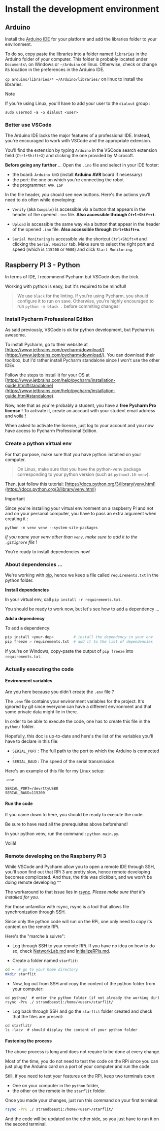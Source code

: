 # Install the development environment

## Arduino

Install the [Arduino IDE](https://www.arduino.cc/en/software) for your platform and add the libraries folder to your environment.

To do so, copy paste the libraries into a folder named `libraries` in the Arduino folder of your computer.
This folder is probably located under `Documents\` on Windows or `~/Arduino` on linux.
Otherwise, check or change its location in the preferences in the Arduino IDE.

`cp arduino/libraries/* ~/Arduino/libraries/` on linux to install the libraries.

> [!note]
> If you're using Linux, you'll have to add your user to the `dialout` group :
>
> `sudo usermod -a -G dialout <user>`

### Better use VSCode

The Arduino IDE lacks the major features of a professional IDE.
Instead, you're encouraged to work with VSCode and the appropriate extension.

You'll find the extension by typing `Arduino` in the VSCode search extension field 
(`Ctrl+Shift+X`) and clicking the one provided by Microsoft.

__Before going any further__ ...
Open the `.ino` file and select in your IDE footer:

- the board: `Arduino UNO` (install __Arduino AVR__ board if necessary)
- the port: the one on which you're connecting the robot
- the programmer: `AVR ISP`

In the file header, you should see new buttons.
Here's the actions you'll need to do often while developing:

- `Verify` (aka `Compile`) is accessible via a button that appears
in the header of the opened `.ino` file.
__Also accessible through `Ctrl+Shift+i`__.

- `Upload` is accessible the same way via a button that appear
in the header of the opened `.ino` file.
__Also accessible through `Ctrl+Shift+u`__.

- `Serial Monitoring` is accessible via the shortcut `Ctrl+Shift+M` 
and clicking the `Serial Monitor` tab.
Make sure to select the right port and speed (which is `115200` or `9600`) and click
`Start Monitoring`.

## Raspberry PI 3 - Python

In terms of IDE, I recommend Pycharm but VSCode does the trick.

Working with python is easy, but it's required to be mindful!

> We use `black` for the linting.
> If you're using Pycharm, you should configure it to run on save.
> Otherwise, you're highly encouraged to run `python -m black .` before commiting changes!

### Install Pycharm Professional Edition

As said previously, VSCode is ok for python development, but Pycharm is awesome.

To install Pycharm, go to their website at
[https://www.jetbrains.com/pycharm/download/](https://www.jetbrains.com/pycharm/download/).
You can download their toolbox, but I'd rather install Pycharm standalone since I won't use the other IDEs.

Follow the steps to install it for your OS at
[https://www.jetbrains.com/help/pycharm/installation-guide.html#standalone](https://www.jetbrains.com/help/pycharm/installation-guide.html#standalone).

Now, note that as you're probably a student, you have a __free Pycharm Pro license__ !
To activate it, create an account with your student email address and voilà !

When asked to activate the license, just log to your account and you now have access to Pycharm Professional Edition.

### Create a python virtual env

For that purpose, make sure that you have python installed on your computer.

> On Linux, make sure that you have the python-venv package corresponding to your python version
> (such as `python3.10-venv`).

Then, just follow this tutorial: [https://docs.python.org/3/library/venv.html](https://docs.python.org/3/library/venv.html)

> [!important]
> Since you're installing your virtual environment on a raspberry PI and not and
> on your personal computer, you have to pass an extra argument when creating it :
> 
> `python -m venv venv --system-site-packages`
>
> _If you name your venv other than `venv`, make sure to add it to the `.gitignore` file !_

You're ready to install dependencies now!

### About dependencies ...

We're working with [pip](https://pypi.org/project/pip/),
hence we keep a file called `requirements.txt` in the python folder.

__Install dependencies__

In your virtual env, call `pip install -r requirements.txt`.

You should be ready to work now, but let's see how to add a dependency ...

__Add a dependency__

To add a dependency:

```sh
pip install <your-dep>         # install the dependency in your env
pip freeze > requirements.txt  # add it to the list of dependencies
```

If you're on Windows, copy-paste the output of `pip freeze` into `requirements.txt`.

### Actually executing the code

#### Environment variables

Are you here because you didn't create the `.env` file ?

The `.env` file contains your environment variables for the project.
It's ignored by git since everyone can have a different environment and that some private data
might lie in there.

In order to be able to execute the code, one has to create this file in the `python/` folder.

Hopefully, this doc is up-to-date and here's the list of the variables you'll have to declare in this file:
- `SERIAL_PORT` : The full path to the port to which the Arduino is connected ;
- `SERIAL_BAUD` : The speed of the serial transmission.

Here's an example of this file for my Linux setup:

`.env`
```
SERIAL_PORT=/dev/ttyUSB0
SERIAL_BAUD=115200
```

#### Run the code

If you came down to here, you should be ready to execute the code.

Be sure to have read all the prerequisites above beforehand!

In your python venv, run the command : `python main.py`.

Voilà!

### Remote developing on the Raspberry PI 3

While VSCode and Pycharm allow you to open a remote IDE through SSH,
you'll soon find out that RPi 3 are pretty slow, hence remote developing becomes complicated.
And thus, the title was clickbait, and we won't be doing remote developing ^^

The workaround to that issue lies in [rsync](https://linux.die.net/man/1/rsync).
_Please make sure that it's installed for you._

For those unfamiliar with rsync, rsync is a tool that allows file synchronization through SSH.

Since only the python code will run on the RPi, one only need to copy its content on the remote RPi.

Here's the "marche à suivre":

- Log through SSH to your remote RPi.
If you have no idea on how to do so, check [NetworkLab.md](NetworkLab.md) and [InitializeRPis.md](InitializeRPis.md).

- Create a folder named `starflit`:
```sh
cd ~  # go to your home directory
mkdir starflit
```

- Now, log out from SSH and copy the content of the python folder from your computer:
```
cd python/  # enter the python folder (if not already the working dir)
rsync -Pru ./ strandbeest1:/home/<user>/starflit/
```

- Log back through SSH and go the `starflit` folder created and check that the files are present:
```
cd starflit/
ls -lacv  # should display the content of your python folder
```

#### Fastening the process

The above process is long and does not require to be done at every change.

Most of the time, you do not need to test the code on the RPi since you can just plug
the Arduino card on a port of your computer and run the code.

Still, if you need to test your features on the RPi, keep two terminals open:
- One on your computer in the `python` folder,
- the other on the remote in the `starflit` folder.

Once you made your changes, just run this command on your first terminal:

```sh
rsync -Pru ./ strandbeest1:/home/<user>/starflit/
```

And the code will be updated on the other side, so you just have to run it on the second terminal.